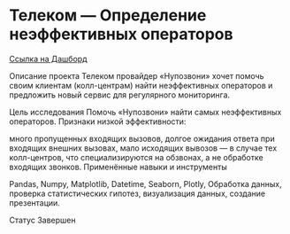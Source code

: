 # Телеком — Определение неэффективных операторов
[Ссылка на Дашборд](https://public.tableau.com/views/final_progect_16787889786880/2?:language=en-US&:display_count=n&:origin=viz_share_link)

Описание проекта
Телеком провайдер «Нупозвони» хочет помочь своим клиентам (колл-центрам) найти неэффективных операторов и предложить новый сервис для регулярного мониторинга.

Цель исследования
Помочь «Нупозвони» найти самых неэффективных операторов.
Признаки низкой эффективности:

много пропущенных входящих вызовов,
долгое ожидания ответа при входящих внешних вызовах,
мало исходящих вывозов — в случае тех колл-центров, что специализируются на обзвонах, а не обработке входящих звонков.
Применённые навыки и инструменты

Pandas, Numpy, Matplotlib, Datetime, Seaborn, Plotly,
Обработка данных, проверка статистических гипотез, визуализация данных, создание презентации.

Статус Завершен
